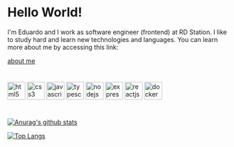 # Hello World!

I'm Eduardo and I work as software engineer (frontend) at RD Station. I like to study hard and learn new technologies and languages. You can learn more about me by accessing this link:

[about me](https://juniper-gallium-105.notion.site/My-Workspace-7f732c00fa0f441d8aa23e5ec7ba1b40)

#

<div style="display: inline-block;">
  <img alt="html5" src="https://cdn.jsdelivr.net/gh/devicons/devicon/icons/html5/html5-original.svg" heigth="40" width="40" />
  <img alt="css3" src="https://cdn.jsdelivr.net/gh/devicons/devicon/icons/css3/css3-original.svg" heigth="40" width="40" />
  <img alt="javascript" src="https://cdn.jsdelivr.net/gh/devicons/devicon/icons/javascript/javascript-original.svg" heigth="40" width="40" />
  <img alt="typescript" src="https://cdn.jsdelivr.net/gh/devicons/devicon/icons/typescript/typescript-original.svg" heigth="40" width="40" />
  <img alt="nodejs" src="https://cdn.jsdelivr.net/gh/devicons/devicon/icons/nodejs/nodejs-original.svg" heigth="40" width="40" />
  <img alt="express" src="https://cdn.jsdelivr.net/gh/devicons/devicon/icons/express/express-original.svg" heigth="40" width="40"  />
  <img alt="reactjs" src="https://cdn.jsdelivr.net/gh/devicons/devicon/icons/react/react-original.svg" heigth="40" width="40" />
  <img alt="docker" src="https://cdn.jsdelivr.net/gh/devicons/devicon/icons/docker/docker-original.svg" heigth="40" width="40" />
</div>


#

[![Anurag's github stats](https://github-readme-stats.vercel.app/api?username=eduahcb&include_all_commits=true&count_private=true&show_icons=true&theme=synthwave)](https://github.com/anuraghazra/github-readme-stats)

[![Top Langs](https://github-readme-stats.vercel.app/api/top-langs/?username=eduahcb&layout=compact&show_icons=true&theme=synthwave)](https://github.com/anuraghazra/github-readme-stats)
